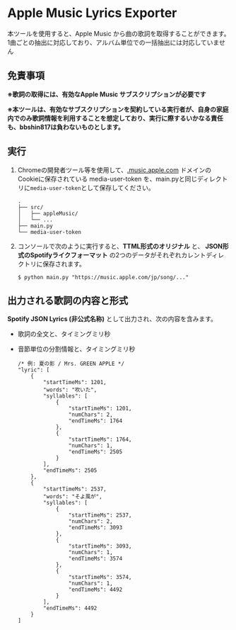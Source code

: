 # Apple Music Lyrics Exporter

本ツールを使用すると、Apple Music から曲の歌詞を取得することができます。1曲ごとの抽出に対応しており、アルバム単位での一括抽出には対応していません

## 免責事項

**※歌詞の取得には、有効なApple Music サブスクリプションが必要です**

**※本ツールは、有効なサブスクリプションを契約している実行者が、自身の家庭内でのみ歌詞情報を利用することを想定しており、実行に際するいかなる責任も、bbshin817は負わないものとします。**

## 実行
1.	Chromeの開発者ツール等を使用して、[.music.apple.com](https://music.apple.com/) ドメインのCookieに保存されている media-user-token を、main.pyと同じディレクトリに`media-user-token`として保存してください。

	```
	.
	├── src/
	│   ├── appleMusic/
	│   └── ...
	├── main.py
	└── media-user-token
	```

2.	コンソールで次のように実行すると、**TTML形式のオリジナル** と、 **JSON形式のSpotifyライクフォーマット** の2つのデータがそれぞれカレントディレクトリに保存されます。

	```
	$ python main.py "https://music.apple.com/jp/song/..."
	```

## 出力される歌詞の内容と形式
**Spotify JSON Lyrics (非公式名称)** として出力され、次の内容を含みます。

- 歌詞の全文と、タイミングミリ秒
- 音節単位の分割情報と、タイミングミリ秒

	```jsonc
	/* 例: 夏の影 / Mrs. GREEN APPLE */
	"lyric": [
        {
            "startTimeMs": 1201,
            "words": "吹いた",
            "syllables": [
                {
                    "startTimeMs": 1201,
                    "numChars": 2,
                    "endTimeMs": 1764
                },
                {
                    "startTimeMs": 1764,
                    "numChars": 1,
                    "endTimeMs": 2505
                }
            ],
            "endTimeMs": 2505
        },
		{
            "startTimeMs": 2537,
            "words": "そよ風が",
            "syllables": [
                {
                    "startTimeMs": 2537,
                    "numChars": 2,
                    "endTimeMs": 3093
                },
                {
                    "startTimeMs": 3093,
                    "numChars": 1,
                    "endTimeMs": 3574
                },
                {
                    "startTimeMs": 3574,
                    "numChars": 1,
                    "endTimeMs": 4492
                }
            ],
            "endTimeMs": 4492
        }
	]
	```